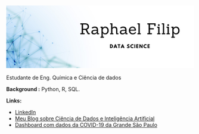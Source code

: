 <img src="https://github.com/raphaelfilip/portfolio/blob/main/banner.png">

Estudante de Eng. Química e Ciência de dados
<p><strong>Background :</strong>  Python, R, SQL.</p>
<p><strong>Links:</strong></p>
<ul>
<li><a href="https://www.linkedin.com/in/raphaelfilip/" rel="nofollow">LinkedIn</a></li>
  <li><a href="https://raphaelfilip.wordpress.com/" rel="nofollow">Meu Blog sobre Ciência de Dados e Inteligência Artificial</a></li>
  <li><a href="https://raphael89.shinyapps.io/covid_cidade_sp/" rel="nofollow">Dashboard com dados da COVID-19 da Grande São Paulo</a></li>
